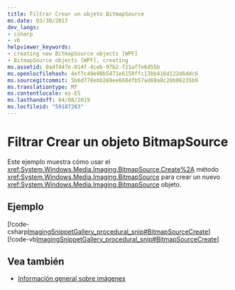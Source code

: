 ```yaml
---
title: Filtrar Crear un objeto BitmapSource
ms.date: 03/30/2017
dev_langs:
- csharp
- vb
helpviewer_keywords:
- creating new BitmapSource objects [WPF]
- BitmapSource objects [WPF], creating
ms.assetid: 0adf447e-014f-4ceb-97b2-f21affe6d55b
ms.openlocfilehash: 4ef7c49e90b5471e6150ffc13bb416d122d6ddc6
ms.sourcegitcommit: 5b6d778ebb269ee6684fb57ad69a8c28b06235b9
ms.translationtype: MT
ms.contentlocale: es-ES
ms.lasthandoff: 04/08/2019
ms.locfileid: "59187283"
---
```

# <a name="how-to-create-a-new-bitmapsource"></a>Filtrar Crear un objeto BitmapSource
Este ejemplo muestra cómo usar el <xref:System.Windows.Media.Imaging.BitmapSource.Create%2A> método <xref:System.Windows.Media.Imaging.BitmapSource> para crear un nuevo <xref:System.Windows.Media.Imaging.BitmapSource> objeto.  
  
## <a name="example"></a>Ejemplo  
 [!code-csharp[ImagingSnippetGallery_procedural_snip#BitmapSourceCreate](~/samples/snippets/csharp/VS_Snippets_Wpf/ImagingSnippetGallery_procedural_snip/CSharp/BitmapSourceExample.cs#bitmapsourcecreate)]
 [!code-vb[ImagingSnippetGallery_procedural_snip#BitmapSourceCreate](~/samples/snippets/visualbasic/VS_Snippets_Wpf/ImagingSnippetGallery_procedural_snip/VB/BitmapSourceExample.vb#bitmapsourcecreate)]  
  
## <a name="see-also"></a>Vea también

- [Información general sobre imágenes](imaging-overview.md)
